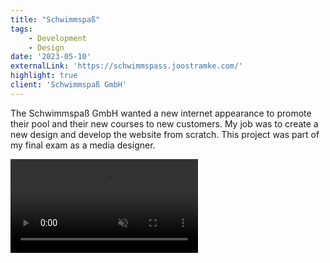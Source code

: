 ```yaml
---
title: "Schwimmspaß"
tags: 
    - Development
    - Design
date: '2023-05-10'
externalLink: 'https://schwimmspass.joostramke.com/'
highlight: true
client: 'Schwimmspaß GmbH'
---
```


<script>
    import { Image } from '$lib/components/image';
    import { Video } from '$lib/components/video';

    import Demo from './Schwimmspass.mp4';
</script>

The Schwimmspaß GmbH wanted a new internet appearance to promote their pool and their new courses to new customers. My job was to create a new design and develop the website from scratch. This project was part of my final exam as a media designer.

<Video 
    src={Demo} 
    autoplay={true} 
    muted={true} 
    loop={true} 
    figcaption="Screenrecording of several pages of the Schwimmspass website." 
/>